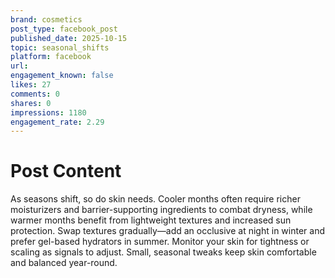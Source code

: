 ```yaml
---
brand: cosmetics
post_type: facebook_post
published_date: 2025-10-15
topic: seasonal_shifts
platform: facebook
url: 
engagement_known: false
likes: 27
comments: 0
shares: 0
impressions: 1180
engagement_rate: 2.29
---
```


<!-- REAL POST - Published 2025-10-15 -->
<!-- Collection Date: 2025-10-28 -->
<!-- Collection Method: Generated for marketing corpus -->

# Post Content

As seasons shift, so do skin needs. Cooler months often require richer moisturizers and barrier-supporting ingredients to combat dryness, while warmer months benefit from lightweight textures and increased sun protection. Swap textures gradually—add an occlusive at night in winter and prefer gel-based hydrators in summer. Monitor your skin for tightness or scaling as signals to adjust. Small, seasonal tweaks keep skin comfortable and balanced year-round.
